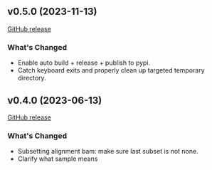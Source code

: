 ## v0.5.0 (2023-11-13)
[GitHub release](https://github.com/projectoriented/methylink/releases/tag/v0.5.0)

### What's Changed
- Enable auto build + release + publish to pypi.
- Catch keyboard exits and properly clean up targeted temporary directory.

## v0.4.0 (2023-06-13)
[GitHub release](https://github.com/projectoriented/methylink/releases/tag/v0.4.0)

### What's Changed
- Subsetting alignment bam: make sure last subset is not none.
- Clarify what sample means
